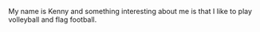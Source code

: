 My name is Kenny and something interesting about me is that I like to play volleyball and flag football.
